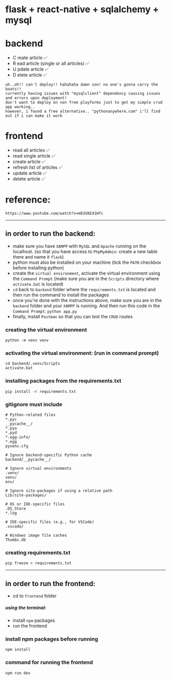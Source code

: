# flask + react-native + sqlalchemy + mysql

# backend

- C reate article ✅
- R ead article (single or all articles) ✅
- U pdate article ✅
- D elete article ✅

```
uh..oh!! can't deploy!! hahahaha damn son! no one's gonna carry the boats!!
currently having issues with "mysqlclient" dependency causing issues and errors upon deployment!
don't want to deploy on non free playforms just to get my simple crud app working..
however, i found a free alternative.. "pythonanywhere.com" i'll find out if i can make it work 
```

# frontend

- read all articles ✅
- read single article ✅
- create article ✅
- refresh list of articles  ✅
- update article ✅
- delete article ✅

# reference:
```
https://www.youtube.com/watch?v=mEUSNId1Hfc
```
---

## in order to run the backend:

- make sure you have `XAMPP` with `MySQL` and `Apache` running on the localhost. (so that you have access to `PhpMyAdmin`: create a new table there and name it `flask`)
- python must also be installed on your machine (tick the `PATH` checkbox before installing python)
- create the `virtual environment`, activate the virtual environment using the `Command Prompt` (make sure you are in the `Scripts` directory where `activate.bat` is located)
- `cd` back to `backend` folder where the  `requirements.txt` is located and then run the command to install the packages
- once you're done with the instructions above, make sure you are in the `backend` folder and your `XAMPP` is running. And then run this code in the `Command Prompt`:
  `python app.py`
- finally, install `Postman` so that you can test the `CRUD` routes

### creating the virtual environment

```
python -m venv venv
```

### activating the virtual environment: (run in command prompt)

```
cd backend/.venv/Scripts
activate.bat
```

### installing packages from the requirements.txt

```
pip install -r requirements.txt
```

### gitignore must include

```
# Python-related files
*.pyc
__pycache__/
*.pyo
*.pyd
*.egg-info/
*.egg
pyvenv.cfg

# Ignore backend-specific Python cache
backend/__pycache__/

# Ignore virtual environments
.venv/
venv/
env/

# Ignore site-packages if using a relative path
Lib/site-packages/

# OS or IDE-specific files
.DS_Store
*.log

# IDE-specific files (e.g., for VSCode)
.vscode/

# Windows image file caches
Thumbs.db

```

### creating requirements.txt

```
pip freeze > requirements.txt
```

---

## in order to run the frontend:
- cd to `frontend` folder
##### using the terminal:
- install `npm` packages 
- run the frontend 

### install npm packages before running

```
npm install
```

### command for running the frontend

```
npm run dev
```


